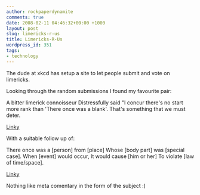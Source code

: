 ```yaml
---
author: rockpaperdynamite
comments: true
date: 2008-02-11 04:46:32+00:00 +1000
layout: post
slug: limericks-r-us
title: Limericks-R-Us
wordpress_id: 351
tags:
- technology
---
```


The dude at xkcd has setup a site to let people submit and vote on limericks.

Looking through the random submissions I found my favourite pair:

A bitter limerick connoisseur
Distressfully said "I concur
there's no start more rank
than 'There once was a blank'.
That's something that we must deter.

[Linky](http://limerickdb.com/?28)

With a suitable follow up of:

There once was a [person] from [place]
Whose [body part] was [special case].
When [event] would occur,
It would cause [him or her]
To violate [law of time/space].

[Linky](http://limerickdb.com/?259)

Nothing like meta comentary in the form of the subject :)
